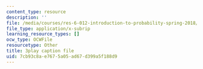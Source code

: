 ```yaml
---
content_type: resource
description: ''
file: /media/courses/res-6-012-introduction-to-probability-spring-2018/7cb93c8ae7675a05ad67d399a5f188d9_qinepPxDUcY.vtt
file_type: application/x-subrip
learning_resource_types: []
ocw_type: OCWFile
resourcetype: Other
title: 3play caption file
uid: 7cb93c8a-e767-5a05-ad67-d399a5f188d9
---
```

